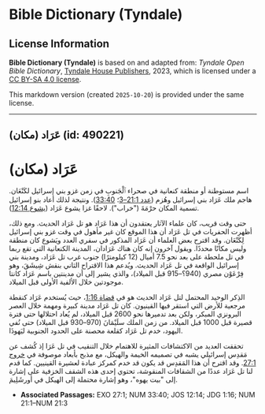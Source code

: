# Bible Dictionary (Tyndale)

## License Information

**Bible Dictionary (Tyndale)** is based on and adapted from: _Tyndale Open Bible Dictionary_, [Tyndale House Publishers](https://tyndaleopenresources.com/), 2023, which is licensed under a [CC BY-SA 4.0 license](https://creativecommons.org/licenses/by-sa/4.0/legalcode.en).

This markdown version (created `2025-10-20`) is provided under the same license.



--------------------------------

## عَرَاد (مكان) (id: 490221)

عَرَاد (مكان)
=============

اسم مستوطنة أو منطقة كنعانية في صحراء ٱلْجَنوبِ في زمن غزو بني إسرائيل لكَنْعَان. هاجم ملك عَرَاد بني إسرائيل وهُزم ([عدد 21:1–3](https://ref.ly/Num21:1-Num21:3)؛ [33:40](https://ref.ly/Num33:40)). ونتيجة لذلك أعاد بنو إسرائيل تسمية المكان حرْمَةَ ("خراب"). لاحقًا غزا يشوع عَرَاد ([يشوع 12:14](https://ref.ly/Josh12:14)).

حتى وقت قريب، كان علماء الآثار يعتقدون أن هذا عَرَاد هو تل عَرَاد الحديث. ومع ذلك، أظهرت الحفريات في تل عَرَاد أن هذا الموقع كان غير مأهول في وقت غزو بني إسرائيل لِكَنْعَان. وقد اقترح بعض العلماء أن عَرَاد المذكور في سفري العدد ويَشوع كان منطقة وليس مكانًا محددًا. ويقول آخرون إنه كان هناك عَرَادان، المدينة الكنعانية التي تقع ربما في تل ملحطة على بعد نحو 7\.5 أميال (12 كيلومترًا) جنوب غرب تل عَرَاد، ومدينة بني إسرائيل الواقعة في تل عَرَاد الحديث. ويُدعم هذا الاقتراح الثاني بنقش شِيشَقَ، وهو فِرْعَوْن مصري (940؟–915 قبل الميلاد)، والذي يشير إلى أن مدينتين باسم عَرَاد كانتا موجودتين خلال الألفية الأولى قبل الميلاد.

الذِكر الوحيد المحتمل لتل عَرَاد الحديث هو في [قضاة 1:16](https://ref.ly/Judg1:16)، حيث يُستخدم عَرَاد كنقطة مرجعية للأرض التي استقر فيها القينيون. كان تل عَرَاد مدينة كبيرة ومهمة خلال العصر البرونزي المبكر، ولكن بعد تدميرها نحو 2600 قبل الميلاد، لم يُعاد احتلالها حتى فترة قصيرة قبل 1000 قبل الميلاد. من زمن الملك سلَيْمَانَ (970–930 قبل الميلاد) حتى نُفي اليهود، خدم تل عَرَاد كقلعة محصنة على الحدود الجنوبية ليَهوذَا.

تحققت العديد من الاكتشافات المثيرة للاهتمام خلال التنقيب في تل عَرَا إذ كُشف عن مَقدِس إسرائيلي يشبه في تصميمه الخيمة والهيكل، مع مذبح بأبعاد موصوفة في [خروج 27:1](https://ref.ly/Exod27:1). وقد اقترح أن هذا المَقدِس قد يكون قد خدم كمركز عبادة لعشيرة القينيين. كما قدم لنا تل عَرَاد عددًا من الشقافات المنقوشة، تحتوي إحدى هذه الشقف الخزفية على إشارة إلى "بيت يهوه"، وهو إشارة محتملة إلى الهيكل في أورشَلِيمَ.

* **Associated Passages:** EXO 27:1; NUM 33:40; JOS 12:14; JDG 1:16; NUM 21:1–NUM 21:3

